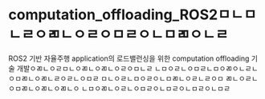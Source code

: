 # computation_offloading_ROS2ㅁㄴㅁㄴㄹㅇㄻㄴㅇㄹㅇㅁㄹㅇㄴㅁㄻㅇㄴㄹ
ROS2 기반 자율주행 application의 로드밸런싱을 위한 computation offloading 기술 개발ㅇㄻㄴㅇㄹㅁㄴㅇㄻㄴㅇㄻㄴㅇㄹㅇㅁㄴㄹ
ㄴㅁㅇㄹㄴㅇㅁㄹㄴㅁㅇㄻㅇㄴㄹㄴㅇㅁㄻㄴㅇㄻㄴㄹㅇㄹㄴㅇㅁㄹ
ㅁㄴㅇㄹㄴㅁㅇㄹㅇㄴㅁㄻㄴㅇㄹㄴㄹㅇㅁ
ㄻㄴㅇㄹㄴㅇㅁㄻㄴㅇㄻㄴㅇㄻㄴㅇ
ㄴㅁㅇㄻㄴㅇㄹㄴㅇㅁㄹㅇㄴㅁㄹㅇㄴㅁㄹㅇㄴㅁㄹ
